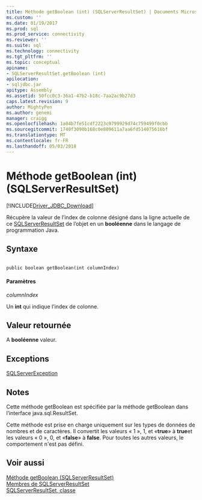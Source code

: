 ```yaml
---
title: Méthode getBoolean (int) (SQLServerResultSet) | Documents Microsoft
ms.custom: ''
ms.date: 01/19/2017
ms.prod: sql
ms.prod_service: connectivity
ms.reviewer: ''
ms.suite: sql
ms.technology: connectivity
ms.tgt_pltfrm: ''
ms.topic: conceptual
apiname:
- SQLServerResultSet.getBoolean (int)
apilocation:
- sqljdbc.jar
apitype: Assembly
ms.assetid: 50fcc0c3-36a1-47b2-b18c-7aa2ac9b27d3
caps.latest.revision: 9
author: MightyPen
ms.author: genemi
manager: craigg
ms.openlocfilehash: 1a04b7fe51cdf2223c9799929d74c759499f0cbb
ms.sourcegitcommit: 1740f3090b168c0e809611a7aa6fd514075616bf
ms.translationtype: MT
ms.contentlocale: fr-FR
ms.lasthandoff: 05/03/2018
---
```

# <a name="getboolean-method-int-sqlserverresultset"></a>Méthode getBoolean (int) (SQLServerResultSet)
[!INCLUDE[Driver_JDBC_Download](../../../includes/driver_jdbc_download.md)]

  Récupère la valeur de l’index de colonne désigné dans la ligne actuelle de ce [SQLServerResultSet](../../../connect/jdbc/reference/sqlserverresultset-class.md) de l’objet en un **booléenne** dans le langage de programmation Java.  
  
## <a name="syntax"></a>Syntaxe  
  
```  
  
public boolean getBoolean(int columnIndex)  
```  
  
#### <a name="parameters"></a>Paramètres  
 *columnIndex*  
  
 Un **int** qui indique l’index de colonne.  
  
## <a name="return-value"></a>Valeur retournée  
 A **booléenne** valeur.  
  
## <a name="exceptions"></a>Exceptions  
 [SQLServerException](../../../connect/jdbc/reference/sqlserverexception-class.md)  
  
## <a name="remarks"></a>Notes  
 Cette méthode getBoolean est spécifiée par la méthode getBoolean dans l’interface java.sql.ResultSet.  
  
 Cette méthode est prise en charge uniquement sur les types de données de nombres et de caractères. Il convertit les valeurs « 1 », 1, et «**true**» à **true**et les valeurs « 0 », 0, et «**false**» à **false**. Pour toutes les autres valeurs, le comportement n'est pas défini.  
  
## <a name="see-also"></a>Voir aussi  
 [Méthode getBoolean &#40;SQLServerResultSet&#41;](../../../connect/jdbc/reference/getboolean-method-sqlserverresultset.md)   
 [Membres de SQLServerResultSet](../../../connect/jdbc/reference/sqlserverresultset-members.md)   
 [SQLServerResultSet, classe](../../../connect/jdbc/reference/sqlserverresultset-class.md)  
  
  
